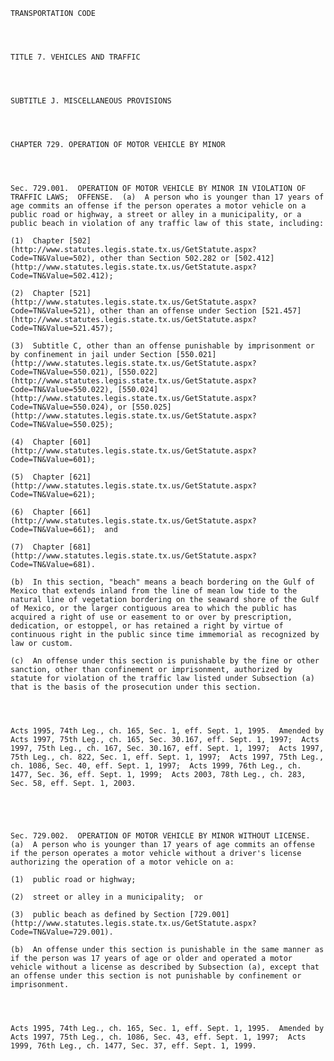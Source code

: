 ﻿
    
    
    	
    					
    
    
    TRANSPORTATION CODE
    
      
    
    
    TITLE 7. VEHICLES AND TRAFFIC
    
      
    
    
    SUBTITLE J. MISCELLANEOUS PROVISIONS
    
      
    
    
    CHAPTER 729. OPERATION OF MOTOR VEHICLE BY MINOR
    
      
    
    
    Sec. 729.001.  OPERATION OF MOTOR VEHICLE BY MINOR IN VIOLATION OF TRAFFIC LAWS;  OFFENSE.  (a)  A person who is younger than 17 years of age commits an offense if the person operates a motor vehicle on a public road or highway, a street or alley in a municipality, or a public beach in violation of any traffic law of this state, including:
    
    (1)  Chapter [502](http://www.statutes.legis.state.tx.us/GetStatute.aspx?Code=TN&Value=502), other than Section 502.282 or [502.412](http://www.statutes.legis.state.tx.us/GetStatute.aspx?Code=TN&Value=502.412);
    
    (2)  Chapter [521](http://www.statutes.legis.state.tx.us/GetStatute.aspx?Code=TN&Value=521), other than an offense under Section [521.457](http://www.statutes.legis.state.tx.us/GetStatute.aspx?Code=TN&Value=521.457);
    
    (3)  Subtitle C, other than an offense punishable by imprisonment or by confinement in jail under Section [550.021](http://www.statutes.legis.state.tx.us/GetStatute.aspx?Code=TN&Value=550.021), [550.022](http://www.statutes.legis.state.tx.us/GetStatute.aspx?Code=TN&Value=550.022), [550.024](http://www.statutes.legis.state.tx.us/GetStatute.aspx?Code=TN&Value=550.024), or [550.025](http://www.statutes.legis.state.tx.us/GetStatute.aspx?Code=TN&Value=550.025);
    
    (4)  Chapter [601](http://www.statutes.legis.state.tx.us/GetStatute.aspx?Code=TN&Value=601);
    
    (5)  Chapter [621](http://www.statutes.legis.state.tx.us/GetStatute.aspx?Code=TN&Value=621);
    
    (6)  Chapter [661](http://www.statutes.legis.state.tx.us/GetStatute.aspx?Code=TN&Value=661);  and
    
    (7)  Chapter [681](http://www.statutes.legis.state.tx.us/GetStatute.aspx?Code=TN&Value=681).
    
    (b)  In this section, "beach" means a beach bordering on the Gulf of Mexico that extends inland from the line of mean low tide to the natural line of vegetation bordering on the seaward shore of the Gulf of Mexico, or the larger contiguous area to which the public has acquired a right of use or easement to or over by prescription, dedication, or estoppel, or has retained a right by virtue of continuous right in the public since time immemorial as recognized by law or custom.
    
    (c)  An offense under this section is punishable by the fine or other sanction, other than confinement or imprisonment, authorized by statute for violation of the traffic law listed under Subsection (a) that is the basis of the prosecution under this section.
    
    
    
    
    Acts 1995, 74th Leg., ch. 165, Sec. 1, eff. Sept. 1, 1995.  Amended by Acts 1997, 75th Leg., ch. 165, Sec. 30.167, eff. Sept. 1, 1997;  Acts 1997, 75th Leg., ch. 167, Sec. 30.167, eff. Sept. 1, 1997;  Acts 1997, 75th Leg., ch. 822, Sec. 1, eff. Sept. 1, 1997;  Acts 1997, 75th Leg., ch. 1086, Sec. 40, eff. Sept. 1, 1997;  Acts 1999, 76th Leg., ch. 1477, Sec. 36, eff. Sept. 1, 1999;  Acts 2003, 78th Leg., ch. 283, Sec. 58, eff. Sept. 1, 2003.
    
    
    
    
    
    Sec. 729.002.  OPERATION OF MOTOR VEHICLE BY MINOR WITHOUT LICENSE.  (a)  A person who is younger than 17 years of age commits an offense if the person operates a motor vehicle without a driver's license authorizing the operation of a motor vehicle on a:
    
    (1)  public road or highway;
    
    (2)  street or alley in a municipality;  or
    
    (3)  public beach as defined by Section [729.001](http://www.statutes.legis.state.tx.us/GetStatute.aspx?Code=TN&Value=729.001).
    
    (b)  An offense under this section is punishable in the same manner as if the person was 17 years of age or older and operated a motor vehicle without a license as described by Subsection (a), except that an offense under this section is not punishable by confinement or imprisonment.
    
    
    
    
    Acts 1995, 74th Leg., ch. 165, Sec. 1, eff. Sept. 1, 1995.  Amended by Acts 1997, 75th Leg., ch. 1086, Sec. 43, eff. Sept. 1, 1997;  Acts 1999, 76th Leg., ch. 1477, Sec. 37, eff. Sept. 1, 1999.
    
    
    
    
    				
